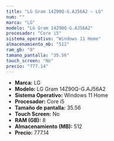 ```yaml
---
title: "LG Gram 14Z90Q-G.AJ56A2 — LG"
num: ""
marca: "LG"
modelo: "LG Gram 14Z90Q-G.AJ56A2"
procesador: "Core i5"
sistema_operativo: "Windows 11 Home"
almacenamiento_mb: "512"
ram_gb: "8"
tamano_pantalla: "35.56"
touch_screen: "No"
precio: "777.14"
---
```

<ul>
<li><strong>Marca:</strong> LG</li>
<li><strong>Modelo:</strong> LG Gram 14Z90Q-G.AJ56A2</li>
<li><strong>Sistema Operativo:</strong> Windows 11 Home</li>
<li><strong>Procesador:</strong> Core i5 </li>
<li><strong>Tamaño de pantalla:</strong> 35.56</li>
<li><strong>Touch Screen:</strong> No</li>
<li><strong>RAM (GB):</strong> 8</li>
<li><strong>Almacenamiento (MB):</strong> 512</li>
<li><strong>Precio:</strong> 777.14</li>
</ul>